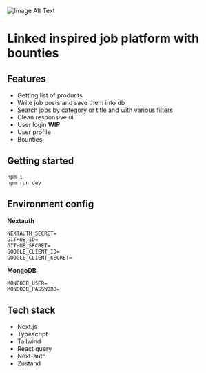 ![Image Alt Text](public/thumbs/estore.png)

# Linked inspired job platform with bounties

## Features

-   Getting list of products
-   Write job posts and save them into db
-   Search jobs by category or title and with various filters
-   Clean responsive ui
-   User login
**WIP**
-   User profile
-   Bounties


## Getting started

```
npm i
npm run dev
```

## Environment config

**Nextauth**

```
NEXTAUTH_SECRET=
GITHUB_ID=
GITHUB_SECRET=
GOOGLE_CLIENT_ID=
GOOGLE_CLIENT_SECRET=
```

**MongoDB**

```
MONGODB_USER=
MONGODB_PASSWORD=
```

## Tech stack

-   Next.js
-   Typescript
-   Tailwind
-   React query
-   Next-auth
-   Zustand
